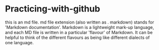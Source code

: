 # Practicing-with-github

this is an md file. md file extension (also written as . markdown) stands for 'Markdown documentation'. Markdown is a lightweight mark-up language, and each MD file is written in a particular 'flavour' of Markdown. It can be helpful to think of the different flavours as being like different dialects of one language.
